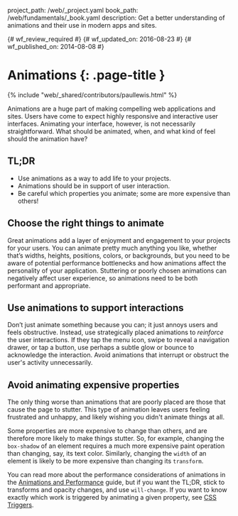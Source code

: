 project_path: /web/_project.yaml
book_path: /web/fundamentals/_book.yaml
description: Get a better understanding of animations and their use in modern apps and sites.

{# wf_review_required #}
{# wf_updated_on: 2016-08-23 #}
{# wf_published_on: 2014-08-08 #}

# Animations {: .page-title }

{% include "web/_shared/contributors/paullewis.html" %}

Animations are a huge part of making compelling web applications and sites. Users have come to expect highly responsive and interactive user interfaces. Animating your interface, however, is not necessarily straightforward. What should be animated, when, and what kind of feel should the animation have?


## TL;DR
* Use animations as a way to add life to your projects.
* Animations should be in support of user interaction.
* Be careful which properties you animate; some are more expensive than others!


## Choose the right things to animate

Great animations add a layer of enjoyment and engagement to your projects for your users. You can animate pretty much anything you like, whether that’s widths, heights, positions, colors, or backgrounds, but you need to be aware of potential performance bottlenecks and how animations affect the personality of your application. Stuttering or poorly chosen animations can negatively affect user experience, so animations need to be both performant and appropriate.

## Use animations to support interactions

Don’t just animate something because you can; it just annoys users and feels obstructive. Instead, use strategically placed animations to _reinforce_ the user interactions. If they tap the menu icon, swipe to reveal a navigation drawer, or tap a button, use perhaps a subtle glow or bounce to acknowledge the interaction. Avoid animations that interrupt or obstruct the user's activity unnecessarily.

## Avoid animating expensive properties

The only thing worse than animations that are poorly placed are those that cause the page to stutter. This type of animation leaves users feeling frustrated and unhappy, and likely wishing you didn't animate things at all.

Some properties are more expensive to change than others, and are therefore more likely to make things stutter. So, for example, changing the `box-shadow` of an element requires a much more expensive paint operation than changing, say, its text color. Similarly, changing the `width` of an element is likely to be more expensive than changing its `transform`.

You can read more about the performance considerations of animations in the [Animations and Performance](animations-and-performance) guide, but if you want the TL;DR, stick to transforms and opacity changes, and use `will-change`. If you want to know exactly which work is triggered by animating a given property, see [CSS Triggers](http://csstriggers.com).
